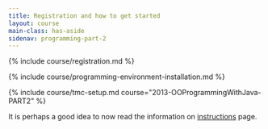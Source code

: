 ```yaml
---
title: Registration and how to get started
layout: course
main-class: has-aside
sidenav: programming-part-2
---
```

{% include course/registration.md %}

{% include course/programming-environment-installation.md %}

{% include course/tmc-setup.md course="2013-OOProgrammingWithJava-PART2" %}

It is perhaps a good idea to now read the information on [instructions](instructions.html) page.